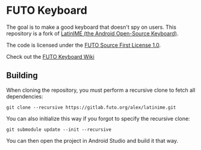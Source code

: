 # FUTO Keyboard

The goal is to make a good keyboard that doesn't spy on users. This repository is a fork of [LatinIME (the Android Open-Source Keyboard)](https://android.googlesource.com/platform/packages/inputmethods/LatinIME).

The code is licensed under the [FUTO Source First License 1.0](LICENSE.md).

Check out the [FUTO Keyboard Wiki](https://gitlab.futo.org/alex/keyboard-wiki/-/wikis/FUTO-Keyboard)

## Building

When cloning the repository, you must perform a recursive clone to fetch all dependencies:
```
git clone --recursive https://gitlab.futo.org/alex/latinime.git
```

You can also initialize this way if you forgot to specify the recursive clone:
```
git submodule update --init --recursive
```

You can then open the project in Android Studio and build it that way.